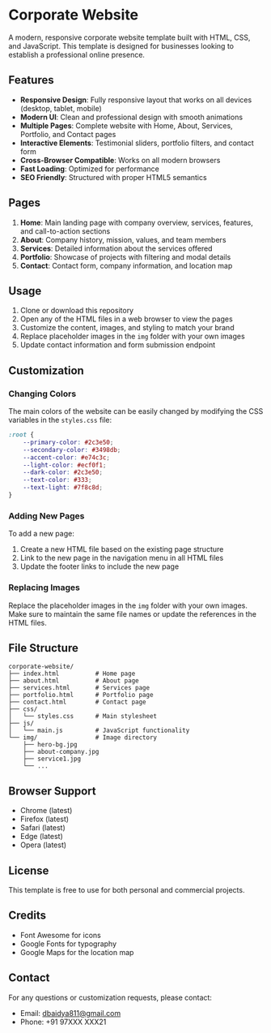 # Corporate Website

A modern, responsive corporate website template built with HTML, CSS, and JavaScript. This template is designed for businesses looking to establish a professional online presence.

## Features

- **Responsive Design**: Fully responsive layout that works on all devices (desktop, tablet, mobile)
- **Modern UI**: Clean and professional design with smooth animations
- **Multiple Pages**: Complete website with Home, About, Services, Portfolio, and Contact pages
- **Interactive Elements**: Testimonial sliders, portfolio filters, and contact form
- **Cross-Browser Compatible**: Works on all modern browsers
- **Fast Loading**: Optimized for performance
- **SEO Friendly**: Structured with proper HTML5 semantics

## Pages

1. **Home**: Main landing page with company overview, services, features, and call-to-action sections
2. **About**: Company history, mission, values, and team members
3. **Services**: Detailed information about the services offered
4. **Portfolio**: Showcase of projects with filtering and modal details
5. **Contact**: Contact form, company information, and location map

## Usage

1. Clone or download this repository
2. Open any of the HTML files in a web browser to view the pages
3. Customize the content, images, and styling to match your brand
4. Replace placeholder images in the `img` folder with your own images
5. Update contact information and form submission endpoint

## Customization

### Changing Colors

The main colors of the website can be easily changed by modifying the CSS variables in the `styles.css` file:

```css
:root {
    --primary-color: #2c3e50;
    --secondary-color: #3498db;
    --accent-color: #e74c3c;
    --light-color: #ecf0f1;
    --dark-color: #2c3e50;
    --text-color: #333;
    --text-light: #7f8c8d;
}
```

### Adding New Pages

To add a new page:

1. Create a new HTML file based on the existing page structure
2. Link to the new page in the navigation menu in all HTML files
3. Update the footer links to include the new page

### Replacing Images

Replace the placeholder images in the `img` folder with your own images. Make sure to maintain the same file names or update the references in the HTML files.

## File Structure

```
corporate-website/
├── index.html          # Home page
├── about.html          # About page
├── services.html       # Services page
├── portfolio.html      # Portfolio page
├── contact.html        # Contact page
├── css/
│   └── styles.css      # Main stylesheet
├── js/
│   └── main.js         # JavaScript functionality
└── img/                # Image directory
    ├── hero-bg.jpg
    ├── about-company.jpg
    ├── service1.jpg
    └── ...
```

## Browser Support

- Chrome (latest)
- Firefox (latest)
- Safari (latest)
- Edge (latest)
- Opera (latest)

## License

This template is free to use for both personal and commercial projects.

## Credits

- Font Awesome for icons
- Google Fonts for typography
- Google Maps for the location map

## Contact

For any questions or customization requests, please contact:
- Email: dbaidya811@gmail.com
- Phone: +91 97XXX XXX21
